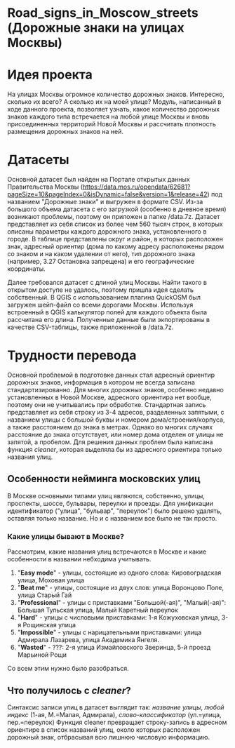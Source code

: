 # Road_signs_in_Moscow_streets (Дорожные знаки на улицах Москвы)
# Идея проекта
На улицах Москвы огромное количество дорожных знаков. Интересно, сколько их всего? А сколько их на моей улице? Модуль, написанный в ходе данного проекта, позволяет узнать, какое количество дорожных знаков каждого типа встречается на любой улице Москвы и вновь присоединенных территорий Новой Москвы и рассчитать плотность размещения дорожных знаков на ней.
# Датасеты

Основной датасет был найден на Портале открытых данных Правительства Москвы (https://data.mos.ru/opendata/62681?pageSize=10&pageIndex=0&isDynamic=false&version=1&release=42) под названием "Дорожные знаки" и выгружен в формате CSV. Из-за большого объема датасета с его загрузкой (особенно в дневное время) возникают проблемы, поэтому он приложен в папке /data.7z. Датасет представляет из себя список из более чем 560 тысяч строк, в которых описаны параметры каждого дорожного знака, установленного в городе. В таблице представлены округ и район, в которых расположен знак, адресный ориентир (дома по какому адресу расположены рядом со знаком и на каком удалении от него), тип дорожного знака (например, 3.27 Остановка запрещена) и его географические координаты. 

Далее требовался датасет с длиной улиц Москвы. Найти такого в открытом доступе не удалось, поэтому пришла идея сделать собственный. В QGIS с использованием плагина QuickOSM был загружен шейп-файл со всеми дорогами Москвы. Используя встроенный в QGIS калькулятор полей для каждого объекта была рассчитана его длина. Полученные данные были экпортированы в качестве CSV-таблицы, также приложенной в /data.7z.

# Трудности перевода
Основной проблемой в подготовке данных стал адресный ориентир дорожных знаков, информация в котором не всегда записана стандартизированно. Для многих дорожных знаков, особенно недавно установленных в Новой Москве, адресного ориентира нет вообще, поэтому они не учитывались при обработке. Стандартная запись представляет из себя строку из 3-4 адресов, разделенных запятыми, с названием улицы с большой буквы и номером дома/строения/корпуса, а также расстоянием до знака в метрах. Однако во многих случаях расстояние до знака отсутствует, или номер дома отделен от улицы не запятой, а пробелом. Для решения данных проблем была написана функция *cleaner*, которая выделяла бы из адресного ориентира только названия улиц.
## Особенности нейминга московских улиц
В Москве основными типами улиц являются, собственно, улицы, проспекты, шоссе, бульвары, переулки и проезды. Для унификации идентификатор ("улица", "бульвар", "переулок") было решено удалять, оставляя только название. Но и с названием все было не так просто. 
### Какие улицы бывают в Москве?
Рассмотрим, какие названия улиц встречаются в Москве и какие особенности в названии небходима учитывать.
1. "__Easy mode__" - улицы, состоящие из одного слова: Кировоградская улица, Моховая улица
2. "__Beat me__" - улицы, состоящие из двух слов: улица Воронцово Поле, улица Старый Гай
3. "__Professional__" - улицы с приставками "Большой(-ая)", "Малый(-ая)": Большая Тульская улица, Малый Каретный переулок
4. "__Hard__" - улицы с числовыми приставками: 1-я Кожуховская улица, 3-я Рощинская улица
5. "__Impossible__" - улицы с нарицательными приставками: улица Адмирала Лазарева, улица Академика Янгеля.
6. "__Wasted__" - ???: 2-я улица Измайловского Зверинца, 5-й проезд Марьиной Рощи
   
Со всем этим нужно было разобраться.

## Что получилось с *cleaner*?
Синтаксис записи улиц в датасет выглядит так: *название улицы*, *любой индекс* (1-ая, М.=Малая, Адмирала), *слово-классификатор* (ул.=улица, пер.=переулок)
Функция cleaner превращает строку-запись в адресном ориентире в список названий улиц, около которых расположен дорожный знак, отбрасывая всю лишнюю числовую информацию.  

